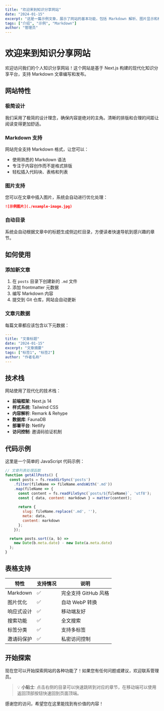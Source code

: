 ```yaml
---
title: "欢迎来到知识分享网站"
date: "2024-01-15"
excerpt: "这是一篇示例文章，展示了网站的基本功能，包括 Markdown 解析、图片显示和标题目录等特性。"
tags: ["介绍", "示例", "Markdown"]
author: "管理员"
---
```


# 欢迎来到知识分享网站

欢迎访问我们的个人知识分享网站！这个网站是基于 Next.js 构建的现代化知识分享平台，支持 Markdown 文章编写和发布。

## 网站特性

### 极简设计
我们采用了极简的设计理念，确保内容是绝对的主角。清晰的排版和合理的间距让阅读变得更加舒适。

### Markdown 支持
网站完全支持 Markdown 格式，让您可以：

- 使用熟悉的 Markdown 语法
- 专注于内容创作而不是格式排版
- 轻松插入代码块、表格和列表

### 图片支持
您可以在文章中插入图片，系统会自动进行优化处理：

```markdown
![示例图片](./example-image.jpg)
```

### 自动目录
系统会自动根据文章中的标题生成侧边栏目录，方便读者快速导航到感兴趣的章节。

## 如何使用

### 添加新文章

1. 在 `posts` 目录下创建新的 `.md` 文件
2. 添加 frontmatter 元数据
3. 编写 Markdown 内容
4. 提交到 Git 仓库，网站会自动更新

### 文章元数据

每篇文章都应该包含以下元数据：

```yaml
---
title: "文章标题"
date: "2024-01-15"
excerpt: "文章摘要"
tags: ["标签1", "标签2"]
author: "作者名称"
---
```

## 技术栈

网站使用了现代化的技术栈：

- **前端框架**: Next.js 14
- **样式系统**: Tailwind CSS
- **内容解析**: Remark & Rehype
- **数据库**: FaunaDB
- **部署平台**: Netlify
- **访问控制**: 邀请码验证机制

## 代码示例

这里是一个简单的 JavaScript 代码示例：

```javascript
// 文章列表处理函数
function getAllPosts() {
  const posts = fs.readdirSync('posts')
    .filter(fileName => fileName.endsWith('.md'))
    .map(fileName => {
      const content = fs.readFileSync(`posts/${fileName}`, 'utf8');
      const { data, content: markdown } = matter(content);
      
      return {
        slug: fileName.replace('.md', ''),
        meta: data,
        content: markdown
      };
    });

  return posts.sort((a, b) => 
    new Date(b.meta.date) - new Date(a.meta.date)
  );
}
```

## 表格支持

| 特性 | 支持情况 | 说明 |
|------|---------|------|
| Markdown | ✅ | 完全支持 GitHub 风格 |
| 图片优化 | ✅ | 自动 WebP 转换 |
| 响应式设计 | ✅ | 移动端友好 |
| 搜索功能 | ✅ | 全文搜索 |
| 标签分类 | ✅ | 支持多标签 |
| 邀请码保护 | ✅ | 私密访问控制 |

## 开始探索

现在您可以开始探索网站的各种功能了！如果您有任何问题或建议，欢迎联系管理员。

> 💡 **小贴士**: 点击右侧的目录可以快速跳转到对应的章节，在移动端可以使用返回顶部按钮快速回到页面顶端。

感谢您的访问，希望您在这里能找到有价值的内容！